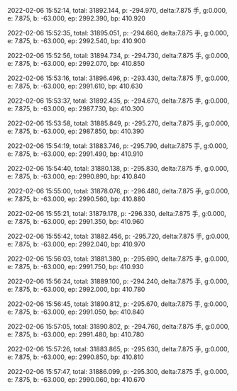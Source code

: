 2022-02-06 15:52:14, total: 31892.144, p: -294.970, delta:7.875 手, g:0.000, e: 7.875, b: -63.000, ep: 2992.390, bp: 410.920

2022-02-06 15:52:35, total: 31895.051, p: -294.660, delta:7.875 手, g:0.000, e: 7.875, b: -63.000, ep: 2992.540, bp: 410.900

2022-02-06 15:52:56, total: 31894.734, p: -294.730, delta:7.875 手, g:0.000, e: 7.875, b: -63.000, ep: 2992.070, bp: 410.850

2022-02-06 15:53:16, total: 31896.496, p: -293.430, delta:7.875 手, g:0.000, e: 7.875, b: -63.000, ep: 2991.610, bp: 410.630

2022-02-06 15:53:37, total: 31892.435, p: -294.670, delta:7.875 手, g:0.000, e: 7.875, b: -63.000, ep: 2987.730, bp: 410.300

2022-02-06 15:53:58, total: 31885.849, p: -295.270, delta:7.875 手, g:0.000, e: 7.875, b: -63.000, ep: 2987.850, bp: 410.390

2022-02-06 15:54:19, total: 31883.746, p: -295.790, delta:7.875 手, g:0.000, e: 7.875, b: -63.000, ep: 2991.490, bp: 410.910

2022-02-06 15:54:40, total: 31880.138, p: -295.830, delta:7.875 手, g:0.000, e: 7.875, b: -63.000, ep: 2990.890, bp: 410.840

2022-02-06 15:55:00, total: 31878.076, p: -296.480, delta:7.875 手, g:0.000, e: 7.875, b: -63.000, ep: 2990.560, bp: 410.880

2022-02-06 15:55:21, total: 31879.178, p: -296.330, delta:7.875 手, g:0.000, e: 7.875, b: -63.000, ep: 2991.350, bp: 410.960

2022-02-06 15:55:42, total: 31882.456, p: -295.720, delta:7.875 手, g:0.000, e: 7.875, b: -63.000, ep: 2992.040, bp: 410.970

2022-02-06 15:56:03, total: 31881.380, p: -295.690, delta:7.875 手, g:0.000, e: 7.875, b: -63.000, ep: 2991.750, bp: 410.930

2022-02-06 15:56:24, total: 31889.100, p: -294.240, delta:7.875 手, g:0.000, e: 7.875, b: -63.000, ep: 2992.000, bp: 410.780

2022-02-06 15:56:45, total: 31890.812, p: -295.670, delta:7.875 手, g:0.000, e: 7.875, b: -63.000, ep: 2991.050, bp: 410.840

2022-02-06 15:57:05, total: 31890.802, p: -294.760, delta:7.875 手, g:0.000, e: 7.875, b: -63.000, ep: 2991.480, bp: 410.780

2022-02-06 15:57:26, total: 31883.865, p: -295.630, delta:7.875 手, g:0.000, e: 7.875, b: -63.000, ep: 2990.850, bp: 410.810

2022-02-06 15:57:47, total: 31886.099, p: -295.300, delta:7.875 手, g:0.000, e: 7.875, b: -63.000, ep: 2990.060, bp: 410.670